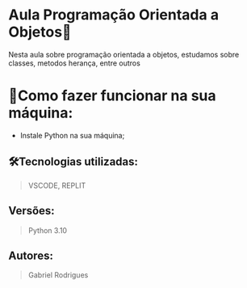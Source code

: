 # Aula Programação Orientada a Objetos🚀

Nesta aula sobre programação orientada a objetos, estudamos sobre classes, metodos herança, entre outros
# 🔌Como fazer funcionar na sua máquina:

- Instale Python na sua máquina;

## 🛠️Tecnologias utilizadas:

> VSCODE, REPLIT

## Versões:

> Python 3.10
> 

## Autores:

> Gabriel Rodrigues
